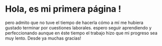 # Hola, es mi primera página !
  pero admito que no tuve el tiempo de hacerla
  cómo a mí me hubiera gustado terminar por cuestiones laborales.
  espero seguir aprendiendo y perfeccionando aunque en éste tiempo el trabajo hizo que
  mi progreso sea muy lento.
Desde ya muchas gracias!
